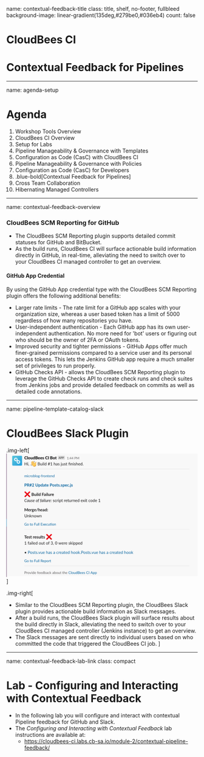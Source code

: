 name: contextual-feedback-title
class: title, shelf, no-footer, fullbleed
background-image: linear-gradient(135deg,#279be0,#036eb4)
count: false

# CloudBees CI
# Contextual Feedback for Pipelines

---
name: agenda-setup
# Agenda

1. Workshop Tools Overview
2. CloudBees CI Overview
3. Setup for Labs
4. Pipeline Manageability & Governance with Templates
5. Configuration as Code (CasC) with CloudBees CI
6. Pipeline Manageability & Governance with Policies
7. Configuration as Code (CasC) for Developers
8. .blue-bold[Contextual Feedback for Pipelines]
9. Cross Team Collaboration
10. Hibernating Managed Controllers

---
name: contextual-feedback-overview

### CloudBees SCM Reporting for GitHub 

* The CloudBees SCM Reporting plugin supports detailed commit statuses for GitHub and BitBucket.
* As the build runs, CloudBees CI will surface actionable build information directly in GitHub, in real-time, alleviating the need to switch over to your CloudBees CI managed controller to get an overview.

#### GitHub App Credential
By using the GitHub App credential type with the CloudBees SCM Reporting plugin offers the following additional benefits:
* Larger rate limits - The rate limit for a GitHub app scales with your organization size, whereas a user based token has a limit of 5000 regardless of how many repositories you have.
* User-independent authentication - Each GitHub app has its own user-independent authentication. No more need for 'bot' users or figuring out who should be the owner of 2FA or OAuth tokens.
* Improved security and tighter permissions - GitHub Apps offer much finer-grained permissions compared to a service user and its personal access tokens. This lets the Jenkins GitHub app require a much smaller set of privileges to run properly.
* GitHub Checks API - allows the CloudBees SCM Reporting plugin to leverage the GitHub Checks API to create check runs and check suites from Jenkins jobs and provide detailed feedback on commits as well as detailed code annotations.

---
name: pipeline-template-catalog-slack

# CloudBees Slack Plugin 

.img-left[
![CloudBees Slack Message](img/cloudbees-slack-post.png)
]

.img-right[
* Similar to the CloudBees SCM Reporting plugin, the CloudBees Slack plugin provides actionable build information as Slack messages.
* After a build runs, the CloudBees Slack plugin will surface results about the build directly in Slack, alleviating the need to switch over to your CloudBees CI managed controller (Jenkins instance) to get an overview.
* The Slack messages are sent directly to individual users based on who committed the code that triggered the CloudBees CI job.
]

---
name: contextual-feedback-lab-link
class: compact

# Lab - Configuring and Interacting with Contextual Feedback

* In the following lab you will configure and interact with contextual Pipeline feedback for GitHub and Slack.
* The *Configuring and Interacting with Contextual Feedback* lab instructions are available at: 
  * https://cloudbees-ci.labs.cb-sa.io/module-2/contextual-pipeline-feedback/